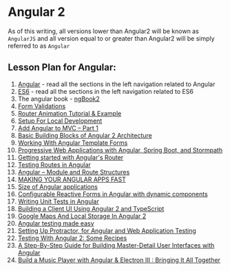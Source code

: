 # Angular 2

As of this writing, all versions lower than Angular2 will be known as `AngularJS` and all version equal to or greater than Angular2 will be simply referred to as `Angular`

## Lesson Plan for Angular:

1. [Angular](http://learnangular2.com/why-angular2) - read all the sections in the left navigation related to Angular
1. [ES6](http://learnangular2.com/es6/) - read all the sections in the left navigation related to ES6
1. The angular book - [ngBook2](https://www.ng-book.com/2/)
1. [Form Validations](https://toddmotto.com/angular-ng-errors-form-validation)
1. [Router Animation Tutorial & Example](http://jasonwatmore.com/post/2017/04/19/angular-2-4-router-animation-tutorial-example)
1. [Setup For Local Development](https://angular.io/docs/ts/latest/cli-quickstart.html)
1. [Add Angular to MVC – Part 1](http://blogs.pdsa.com/post/2017/03/01/add-angular-to-mvc-part-1.aspx)
1. [Basic Building Blocks of Angular 2 Architecture](https://dzone.com/articles/components-of-angular2-architecture)
1. [Working With Angular Template Forms](https://dzone.com/articles/working-with-angular-template-forms)
1. [Progressive Web Applications with Angular, Spring Boot, and Stormpath](https://stormpath.com/blog/progressive-web-applications-angular-spring-boot-stormpath)
1. [Getting started with Angular's Router](https://toddmotto.com/angular-component-router)
1. [Testing Routes in Angular](https://semaphoreci.com/community/tutorials/testing-routes-in-angular-2)
1. [Angular – Module and Route Structures](http://jsdiaries.com/2017/01/16/angular-2-module-and-routes-structure)
1. [MAKING YOUR ANGULAR APPS FAST](https://blog.thoughtram.io/angular/2017/02/02/making-your-angular-app-fast.html)
1. [Size of Angular applications](http://www.syntaxsuccess.com/viewarticle/size-of-angular-applications)
1. [Configurable Reactive Forms in Angular with dynamic components](https://toddmotto.com/angular-dynamic-components-forms)
1. [Writing Unit Tests in Angular](http://www.discoversdk.com/blog/writing-unit-tests-in-angular-2)
1. [Building a Client UI Using Angular 2 and TypeScript](https://dzone.com/articles/the-modern-application-stack-part-4-building-a-cli-1)
1. [Google Maps And Local Storage In Angular 2](http://www.c-sharpcorner.com/article/google-map-and-local-storage-in-angular-2/)
1. [Angular testing made easy](https://medium.com/claritydesignsystem/angular-testing-made-easy-4e11f6044129#.xze6qqy6b)
1. [Setting Up Protractor, for Angular and Web Application Testing](https://dzone.com/articles/rapid-fire-protractor-quiz)
1. [Testing With Angular 2: Some Recipes](https://dzone.com/articles/talk-testing-with-angular-some-recipes)
1. [A Step-By-Step Guide for Building Master-Detail User Interfaces with Angular](http://developer.telerik.com/content-types/tutorials/step-step-guide-building-master-detail-user-interfaces-angular/)
1. [Build a Music Player with Angular & Electron III : Bringing It All Together](https://scotch.io/tutorials/build-a-music-player-with-angular-electron-iii-bringing-it-all-together)
